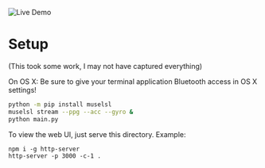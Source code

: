![Live Demo](live-monitor.gif)

# Setup
(This took some work, I may not have captured everything)

On OS X: Be sure to give your terminal application Bluetooth access in OS X settings!

```bash
python -m pip install muselsl
muselsl stream --ppg --acc --gyro &
python main.py
```

To view the web UI, just serve this directory. Example:
```
npm i -g http-server
http-server -p 3000 -c-1 .
```
